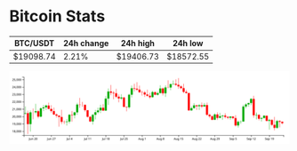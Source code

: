 # Bitcoin Stats

BTC/USDT|24h change|24h high|24h low|
|---|---|---|---|
|$19098.74|2.21%|$19406.73|$18572.55|

<img src="./chart.svg">
